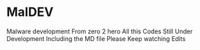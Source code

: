 # MalDEV
Malware development From zero 2 hero
All this Codes Still Under Development
Including the MD file Please Keep watching Edits
